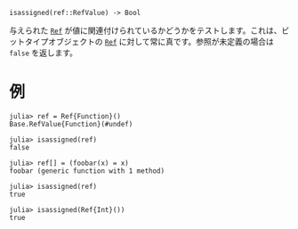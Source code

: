 ```
isassigned(ref::RefValue) -> Bool
```

与えられた [`Ref`](@ref) が値に関連付けられているかどうかをテストします。これは、ビットタイプオブジェクトの [`Ref`](@ref) に対して常に真です。参照が未定義の場合は `false` を返します。

# 例

```jldoctest
julia> ref = Ref{Function}()
Base.RefValue{Function}(#undef)

julia> isassigned(ref)
false

julia> ref[] = (foobar(x) = x)
foobar (generic function with 1 method)

julia> isassigned(ref)
true

julia> isassigned(Ref{Int}())
true
```
